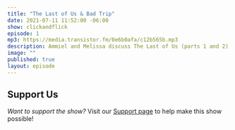 ```yaml
---
title: "The Last of Us & Bad Trip"
date: 2021-07-11 11:52:00 -06:00
show: clickandflick
episode: 1
mp3: https://media.transistor.fm/0e6b0afa/c12b565b.mp3
description: Ammiel and Melissa discuss The Last of Us (parts 1 and 2) and Bad Trip.
image: ""
published: true
layout: episode
---
```



## Support Us
*Want to support the show?* Visit our [Support page](https://goodstuff.network/support) to help make this show possible!
